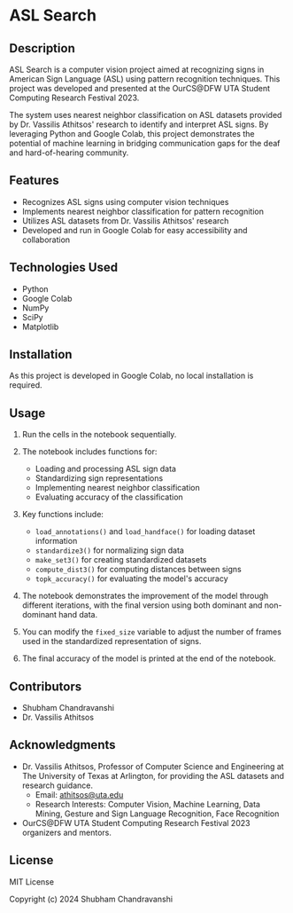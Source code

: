 # ASL Search

## Description
ASL Search is a computer vision project aimed at recognizing signs in American Sign Language (ASL) using pattern recognition techniques. This project was developed and presented at the OurCS@DFW UTA Student Computing Research Festival 2023.

The system uses nearest neighbor classification on ASL datasets provided by Dr. Vassilis Athitsos' research to identify and interpret ASL signs. By leveraging Python and Google Colab, this project demonstrates the potential of machine learning in bridging communication gaps for the deaf and hard-of-hearing community.

## Features
- Recognizes ASL signs using computer vision techniques
- Implements nearest neighbor classification for pattern recognition
- Utilizes ASL datasets from Dr. Vassilis Athitsos' research
- Developed and run in Google Colab for easy accessibility and collaboration

## Technologies Used
- Python
- Google Colab
- NumPy
- SciPy
- Matplotlib

## Installation
As this project is developed in Google Colab, no local installation is required.

## Usage
1. Run the cells in the notebook sequentially.
2. The notebook includes functions for:
   - Loading and processing ASL sign data
   - Standardizing sign representations
   - Implementing nearest neighbor classification
   - Evaluating accuracy of the classification

3. Key functions include:
   - `load_annotations()` and `load_handface()` for loading dataset information
   - `standardize3()` for normalizing sign data
   - `make_set3()` for creating standardized datasets
   - `compute_dist3()` for computing distances between signs
   - `topk_accuracy()` for evaluating the model's accuracy

4. The notebook demonstrates the improvement of the model through different iterations, with the final version using both dominant and non-dominant hand data.

5. You can modify the `fixed_size` variable to adjust the number of frames used in the standardized representation of signs.

6. The final accuracy of the model is printed at the end of the notebook.

## Contributors
- Shubham Chandravanshi
- Dr. Vassilis Athitsos

## Acknowledgments
- Dr. Vassilis Athitsos, Professor of Computer Science and Engineering at The University of Texas at Arlington, for providing the ASL datasets and research guidance.
  - Email: athitsos@uta.edu
  - Research Interests: Computer Vision, Machine Learning, Data Mining, Gesture and Sign Language Recognition, Face Recognition
- OurCS@DFW UTA Student Computing Research Festival 2023 organizers and mentors.

## License
MIT License

Copyright (c) 2024 Shubham Chandravanshi
